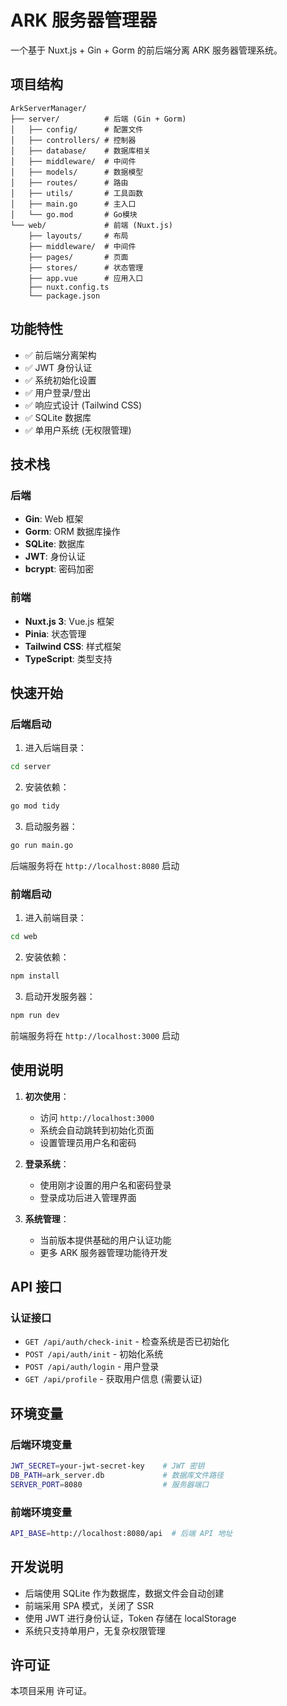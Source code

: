 # ARK 服务器管理器

一个基于 Nuxt.js + Gin + Gorm 的前后端分离 ARK 服务器管理系统。

## 项目结构

```
ArkServerManager/
├── server/          # 后端 (Gin + Gorm)
│   ├── config/      # 配置文件
│   ├── controllers/ # 控制器
│   ├── database/    # 数据库相关
│   ├── middleware/  # 中间件
│   ├── models/      # 数据模型
│   ├── routes/      # 路由
│   ├── utils/       # 工具函数
│   ├── main.go      # 主入口
│   └── go.mod       # Go模块
└── web/             # 前端 (Nuxt.js)
    ├── layouts/     # 布局
    ├── middleware/  # 中间件
    ├── pages/       # 页面
    ├── stores/      # 状态管理
    ├── app.vue      # 应用入口
    ├── nuxt.config.ts
    └── package.json
```

## 功能特性

- ✅ 前后端分离架构
- ✅ JWT 身份认证
- ✅ 系统初始化设置
- ✅ 用户登录/登出
- ✅ 响应式设计 (Tailwind CSS)
- ✅ SQLite 数据库
- ✅ 单用户系统 (无权限管理)

## 技术栈

### 后端
- **Gin**: Web 框架
- **Gorm**: ORM 数据库操作
- **SQLite**: 数据库
- **JWT**: 身份认证
- **bcrypt**: 密码加密

### 前端
- **Nuxt.js 3**: Vue.js 框架
- **Pinia**: 状态管理
- **Tailwind CSS**: 样式框架
- **TypeScript**: 类型支持

## 快速开始

### 后端启动

1. 进入后端目录：
```bash
cd server
```

2. 安装依赖：
```bash
go mod tidy
```

3. 启动服务器：
```bash
go run main.go
```

后端服务将在 `http://localhost:8080` 启动

### 前端启动

1. 进入前端目录：
```bash
cd web
```

2. 安装依赖：
```bash
npm install
```

3. 启动开发服务器：
```bash
npm run dev
```

前端服务将在 `http://localhost:3000` 启动

## 使用说明

1. **初次使用**：
   - 访问 `http://localhost:3000`
   - 系统会自动跳转到初始化页面
   - 设置管理员用户名和密码

2. **登录系统**：
   - 使用刚才设置的用户名和密码登录
   - 登录成功后进入管理界面

3. **系统管理**：
   - 当前版本提供基础的用户认证功能
   - 更多 ARK 服务器管理功能待开发

## API 接口

### 认证接口

- `GET /api/auth/check-init` - 检查系统是否已初始化
- `POST /api/auth/init` - 初始化系统
- `POST /api/auth/login` - 用户登录
- `GET /api/profile` - 获取用户信息 (需要认证)

## 环境变量

### 后端环境变量

```bash
JWT_SECRET=your-jwt-secret-key    # JWT 密钥
DB_PATH=ark_server.db             # 数据库文件路径
SERVER_PORT=8080                  # 服务器端口
```

### 前端环境变量

```bash
API_BASE=http://localhost:8080/api  # 后端 API 地址
```

## 开发说明

- 后端使用 SQLite 作为数据库，数据文件会自动创建
- 前端采用 SPA 模式，关闭了 SSR
- 使用 JWT 进行身份认证，Token 存储在 localStorage
- 系统只支持单用户，无复杂权限管理

## 许可证

本项目采用  许可证。
